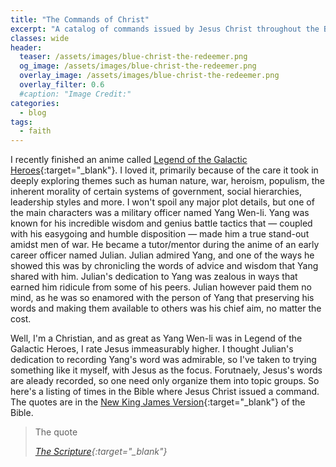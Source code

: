 ```yaml
---
title: "The Commands of Christ"
excerpt: "A catalog of commands issued by Jesus Christ throughout the Bible."
classes: wide
header:
  teaser: /assets/images/blue-christ-the-redeemer.png
  og_image: /assets/images/blue-christ-the-redeemer.png
  overlay_image: /assets/images/blue-christ-the-redeemer.png
  overlay_filter: 0.6
  #caption: "Image Credit:"
categories:
  - blog
tags:
  - faith
---
```


I recently finished an anime called [Legend of the Galactic Heroes](https://myanimelist.net/anime/820/Ginga_Eiyuu_Densetsu){:target="_blank"}. I loved it, primarily because of the care it took in deeply exploring themes such as human nature, war, heroism, populism, the inherent morality of certain systems of government, social hierarchies, leadership styles and more. I won't spoil any major plot details, but one of the main characters was a military officer named Yang Wen-li. Yang was known for his incredible wisdom and genius battle tactics that — coupled with his easygoing and humble disposition — made him a true stand-out amidst men of war. He became a tutor/mentor during the anime of an early career officer named Julian. Julian admired Yang, and one of the ways he showed this was by chronicling the words of advice and wisdom that Yang shared with him. Julian's dedication to Yang was zealous in ways that earned him ridicule from some of his peers. Julian however paid them no mind, as he was so enamored with the person of Yang that preserving his words and making them available to others was his chief aim, no matter the cost.

Well, I'm a Christian, and as great as Yang Wen-li was in Legend of the Galactic Heroes, I rate Jesus immeasurably higher. I thought Julian's dedication to recording Yang's word was admirable, so I've taken to trying something like it myself, with Jesus as the focus. Forutnaely, Jesus's words are aleady recorded, so one need only organize them into topic groups. So here's a listing of times in the Bible where Jesus Christ issued a command. The quotes are in the [New King James Version](https://en.wikipedia.org/wiki/New_King_James_Version){:target="_blank"} of the Bible.


> The quote
>
> <cite>[The Scripture](TheLink){:target="_blank"}</cite>